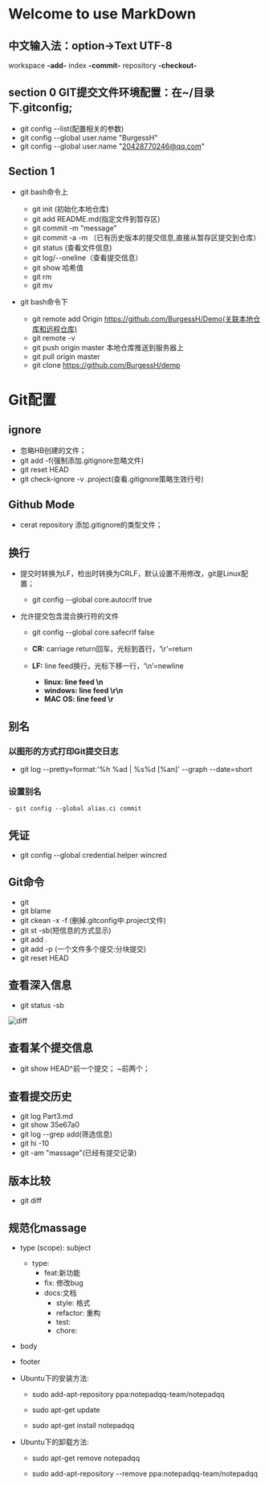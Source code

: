 # Welcome to use MarkDown  
## 中文输入法：option->Text UTF-8 

workspace **-add-** index **-commit-** repository **-checkout-**     

## section 0 GIT提交文件环境配置：**在~/目录下.gitconfig;**    
  - git config --list(配置相关的参数)    
  - git config --global user.name "BurgessH"  
  - git config --global user.name "20428770246@qq.com"  
  
## Section 1  
  - git bash命令上     
    - git init (初始化本地仓库)     
    - git add README.md(指定文件到暂存区)   
    - git commit -m "message" 
    - git commit -a -m （已有历史版本的提交信息,直接从暂存区提交到仓库）   
    - git status (查看文件信息)  
    - git log/--oneline（查看提交信息）  
    - git show 哈希值  
    - git rm    
    - git mv   
    
  - git bash命令下  
    - git remote add Origin https://github.com/BurgessH/Demo(关联本地仓库和远程仓库)  
    - git remote -v 
    - git push origin master  本地仓库推送到服务器上  
    - git pull origin master   
    - git clone https://github.com/BurgessH/demp  

# Git配置
## ignore
  - 忽略HB创建的文件；
  - git add -f(强制添加.gitignore忽略文件)
  - git reset HEAD
  - git check-ignore -v .project(查看.gitignore策略生效行号)
  
## Github Mode
 - cerat repository 添加.gitignore的类型文件；
 
## 换行  
- 提交时转换为LF，检出时转换为CRLF，默认设置不用修改，git是Linux配置；  
  - git config --global core.autocrlf true   
  
- 允许提交包含混合换行符的文件   
  - git config --global core.safecrlf false  
  
  - **CR:** carriage return回车，光标到首行，‘\r’=return   
  - **LF:** line feed换行，光标下移一行，‘\n’=newline  
    - **linux: line feed \n**  
    - **windows: line feed \r\n**  
    - **MAC OS: line feed \r**  
    
## 别名
### 以图形的方式打印Git提交日志
  - git log --pretty=format:'%h %ad | %s%d [%an]' --graph --date=short
  
### 设置别名
	- git config --global alias.ci commit	
	
## 凭证
  - git config --global credential.helper wincred

## Git命令
 - git
 - git blame
 - git ckean -x -f (删掉.gitconfig中.project文件)
 - git st -sb(短信息的方式显示)
 - git add .
 - git add -p (一个文件多个提交:分块提交)
 - git reset HEAD 
 
 ## 查看深入信息
 - git status -sb 
  
![diff](23.png)

 ## 查看某个提交信息  
 - git show HEAD^前一个提交； ~前两个；
 
 ## 查看提交历史  
 - git log Part3.md  
 - git show  35e67a0  
 - git log --grep add(筛选信息)  
 - git hi -10 
 - git -am "massage"(已经有提交记录)  
 
## 版本比较
 - git diff   
 
## 规范化massage  
  - type (scope): subject  
    - type:  
      - feat:新功能  
      - fix: 修改bug  
      - docs:文档  
   		- style: 格式  
   		- refactor: 重构   
   		- test:  
   		- chore:  

 - body  
 - footer   

 - Ubuntu下的安装方法:  

   - sudo add-apt-repository ppa:notepadqq-team/notepadqq   

   - sudo apt-get update  

   - sudo apt-get install notepadqq  


 - Ubuntu下的卸载方法:  
 
   - sudo apt-get remove notepadqq        
 
   - sudo add-apt-repository --remove ppa:notepadqq-team/notepadqq       
 








